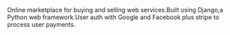 

 
Online marketplace for buying and selling web services.Built using Django,a Python web framework.User auth with Google and Facebook plus stripe to process user payments.

